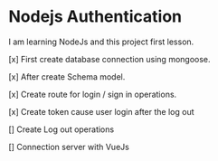 # Nodejs Authentication

I am learning NodeJs and this project first lesson.

[x] First create database connection using mongoose.

[x] After create Schema model. 

[x] Create route for login / sign in operations.

[x] Create token cause user login after the log out

[]  Create Log out operations

[]  Connection server with VueJs


